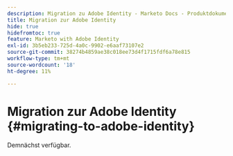 ```yaml
---
description: Migration zu Adobe Identity - Marketo Docs - Produktdokumentation
title: Migration zur Adobe Identity
hide: true
hidefromtoc: true
feature: Marketo with Adobe Identity
exl-id: 3b5eb233-725d-4a0c-9902-e6aaf73107e2
source-git-commit: 38274b4859ae38c018ee73d4f1715fdf6a78e815
workflow-type: tm+mt
source-wordcount: '18'
ht-degree: 11%

---
```


# Migration zur Adobe Identity {#migrating-to-adobe-identity}

Demnächst verfügbar.
